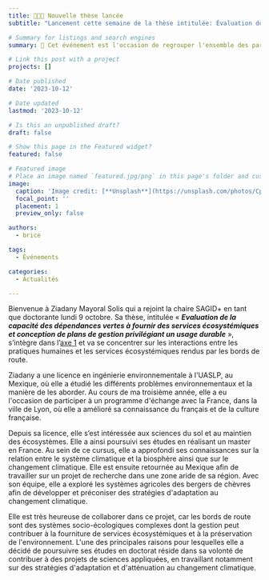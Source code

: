 ```yaml
---
title: 👩🏻‍🏫 Nouvelle thèse lancée 
subtitle: "Lancement cette semaine de la thèse intitulée: Évaluation des services écosystémiques rendus par les bords de route."

# Summary for listings and search engines
summary: 👋 Cet événement est l'occasion de regrouper l'ensemble des partenaires et acteurs impliqués de près ou de loin par les travaux réalisés dans le cadre de la chaire.

# Link this post with a project
projects: []

# Date published
date: '2023-10-12'

# Date updated
lastmod: '2023-10-12'

# Is this an unpublished draft?
draft: false

# Show this page in the Featured widget?
featured: false

# Featured image
# Place an image named `featured.jpg/png` in this page's folder and customize its options here.
image:
  caption: 'Image credit: [**Unsplash**](https://unsplash.com/photos/CpkOjOcXdUY)'
  focal_point: ''
  placement: 1
  preview_only: false

authors:
  - brice

tags:
  - Événements

categories:
  - Actualités

---
```



Bienvenue à Ziadany Mayoral Solis qui a rejoint la chaire SAGID+ en tant que doctorante lundi 9 octobre.  Sa thèse, intitulée « ***Evaluation de la capacité des dépendances vertes à fournir des services écosystémiques et conception de plans de gestion privilégiant un usage durable*** », s’intègre dans l’[axe 1](/SAGID/axe-1/) et va se concentrer sur les interactions entre les pratiques humaines et les services écosystémiques rendus par les bords de route.

Ziadany a une licence en ingénierie environnementale à l'UASLP, au Mexique, où elle a étudié les différents problèmes environnementaux et la manière de les aborder. Au cours de ma troisième année, elle a eu l'occasion de participer à un programme d'échange avec la France, dans la ville de Lyon, où elle a amélioré sa connaissance du français et de la culture française.

Depuis sa licence, elle s’est intéressée aux sciences du sol et au maintien des écosystèmes. Elle a ainsi poursuivi ses études en réalisant un master en France. Au sein de ce cursus, elle a approfondi ses connaissances sur la relation entre le système climatique et la biosphère ainsi que sur le changement climatique. Elle est ensuite retournée au Mexique afin de travailler sur un projet de recherche dans une zone aride de sa région. Avec son équipe, elle a exploré les systèmes agricoles des bergers de chèvres afin de développer et préconiser des stratégies d'adaptation au changement climatique.

Elle est très heureuse de collaborer dans ce projet, car les bords de route sont des systèmes socio-écologiques complexes dont la gestion peut contribuer à la fourniture de services écosystémiques et à la préservation de l'environnement. L'une des principales raisons pour lesquelles elle a décidé de poursuivre ses études en doctorat réside dans sa volonté de contribuer à des projets de sciences appliquées, en travaillant notamment sur des stratégies d'adaptation et d'atténuation au changement climatique.